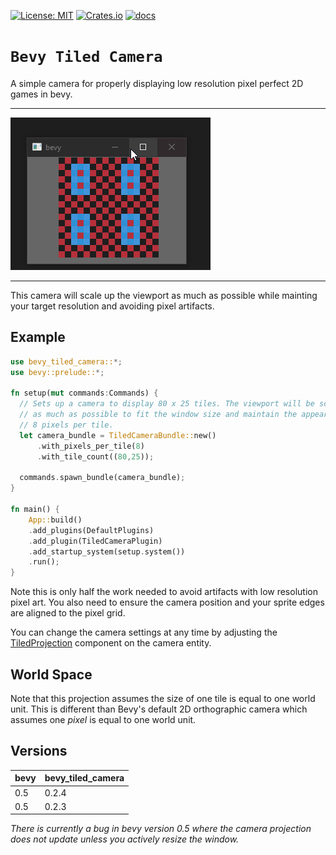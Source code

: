 [![License: MIT](https://img.shields.io/badge/License-MIT-yellow.svg)](https://opensource.org/licenses/MIT)
[![Crates.io](https://img.shields.io/crates/v/bevy_tiled_camera)](https://crates.io/crates/bevy_tiled_camera)
[![docs](https://docs.rs/bevy_tiled_camera/badge.svg)](https://docs.rs/bevy_tiled_camera/)

# `Bevy Tiled Camera`

A simple camera for properly displaying low resolution pixel perfect 2D games in bevy.

---
![](images/demo.gif)

---

This camera will scale up the viewport as much as possible while mainting your target
resolution and avoiding pixel artifacts.

## Example
```rs
use bevy_tiled_camera::*;
use bevy::prelude::*;

fn setup(mut commands:Commands) {
  // Sets up a camera to display 80 x 25 tiles. The viewport will be scaled up
  // as much as possible to fit the window size and maintain the appearance of
  // 8 pixels per tile.
  let camera_bundle = TiledCameraBundle::new()
      .with_pixels_per_tile(8)
      .with_tile_count((80,25));

  commands.spawn_bundle(camera_bundle);
}

fn main() {
    App::build()
    .add_plugins(DefaultPlugins)
    .add_plugin(TiledCameraPlugin)
    .add_startup_system(setup.system())
    .run();
}
```

Note this is only half the work needed to avoid artifacts with low resolution pixel art.
You also need to ensure the camera position and your sprite edges are aligned to the 
pixel grid. 


You can change the camera settings at any time by adjusting the [TiledProjection](src/projection.rs) component on the camera entity.

## World Space
Note that this projection assumes the size of one tile is equal to one world unit. This is different than Bevy's default 2D orthographic camera which assumes one *pixel* is equal to one world unit.

## Versions
| bevy | bevy_tiled_camera |
| --- | --- |
| 0.5 | 0.2.4 |
| 0.5 | 0.2.3 |

*There is currently a bug in bevy version 0.5 where the camera projection
does not update unless you actively resize the window.*